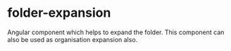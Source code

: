 # folder-expansion
Angular component which helps to expand the folder. This component can also be used as organisation expansion also.
